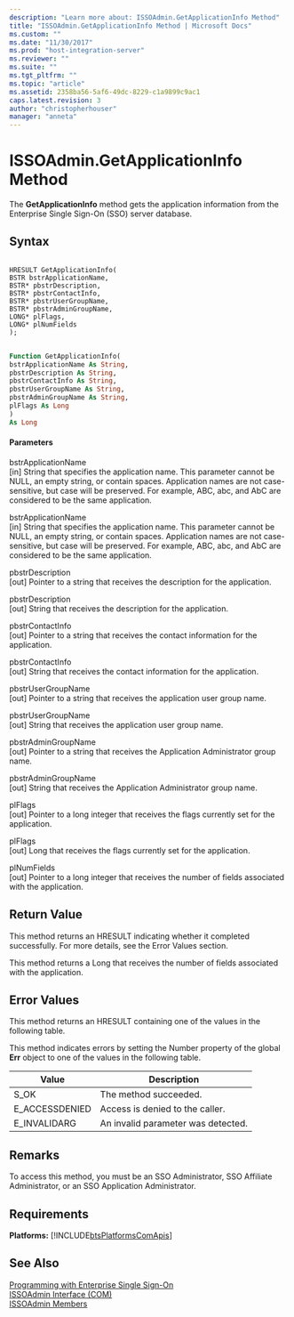 ```yaml
---
description: "Learn more about: ISSOAdmin.GetApplicationInfo Method"
title: "ISSOAdmin.GetApplicationInfo Method | Microsoft Docs"
ms.custom: ""
ms.date: "11/30/2017"
ms.prod: "host-integration-server"
ms.reviewer: ""
ms.suite: ""
ms.tgt_pltfrm: ""
ms.topic: "article"
ms.assetid: 2358ba56-5af6-49dc-8229-c1a9899c9ac1
caps.latest.revision: 3
author: "christopherhouser"
manager: "anneta"
---
```

# ISSOAdmin.GetApplicationInfo Method
The **GetApplicationInfo** method gets the application information from the Enterprise Single Sign-On (SSO) server database.  
  
## Syntax  
  
```cpp#  
  
HRESULT GetApplicationInfo(  
BSTR bstrApplicationName,  
BSTR* pbstrDescription,  
BSTR* pbstrContactInfo,  
BSTR* pbstrUserGroupName,  
BSTR* pbstrAdminGroupName,  
LONG* plFlags,  
LONG* plNumFields  
);  
```  
  
```vb  
  
Function GetApplicationInfo(  
bstrApplicationName As String,  
pbstrDescription As String,  
pbstrContactInfo As String,  
pbstrUserGroupName As String,  
pbstrAdminGroupName As String,  
plFlags As Long  
)  
As Long  
```  
  
#### Parameters  
 bstrApplicationName  
 [in]  String that specifies the application name. This parameter cannot be NULL, an empty string, or contain spaces. Application names are not case-sensitive, but case will be preserved. For example, ABC, abc, and AbC are considered to be the same application.  
  
 bstrApplicationName  
 [in]  String that specifies the application name. This parameter cannot be NULL, an empty string, or contain spaces. Application names are not case-sensitive, but case will be preserved. For example, ABC, abc, and AbC are considered to be the same application.  
  
 pbstrDescription  
 [out]  Pointer to a string that receives the description for the application.  
  
 pbstrDescription  
 [out]  String that receives the description for the application.  
  
 pbstrContactInfo  
 [out]  Pointer to a string that receives the contact information for the application.  
  
 pbstrContactInfo  
 [out]  String that receives the contact information for the application.  
  
 pbstrUserGroupName  
 [out]  Pointer to a string that receives the application user group name.  
  
 pbstrUserGroupName  
 [out]  String that receives the application user group name.  
  
 pbstrAdminGroupName  
 [out]  Pointer to a string that receives the Application Administrator group name.  
  
 pbstrAdminGroupName  
 [out]  String that receives the Application Administrator group name.  
  
 plFlags  
 [out]  Pointer to a long integer that receives the flags currently set for the application.  
  
 plFlags  
 [out]  Long that receives the flags currently set for the application.  
  
 plNumFields  
 [out]  Pointer to a long integer that receives the number of fields associated with the application.  
  
## Return Value  
 This method returns an HRESULT indicating whether it completed successfully. For more details, see the Error Values section.  
  
 This method returns a Long that receives the number of fields associated with the application.  
  
## Error Values  
 This method returns an HRESULT containing one of the values in the following table.  
  
 This method indicates errors by setting the Number property of the global **Err** object to one of the values in the following table.  
  
|Value|Description|  
|-----------|-----------------|  
|S_OK|The method succeeded.|  
|E_ACCESSDENIED|Access is denied to the caller.|  
|E_INVALIDARG|An invalid parameter was detected.|  
  
## Remarks  
 To access this method, you must be an SSO Administrator, SSO Affiliate Administrator, or an SSO Application Administrator.  
  
## Requirements  
 **Platforms:**  [!INCLUDE[btsPlatformsComApis](../includes/btsplatformscomapis-md.md)]  
  
## See Also  
 [Programming with Enterprise Single Sign-On](../esso/programming-with-enterprise-single-sign-on.md)   
 [ISSOAdmin Interface (COM)](../esso/issoadmin-interface-com.md)   
 [ISSOAdmin Members](../esso/issoadmin-members.md)
